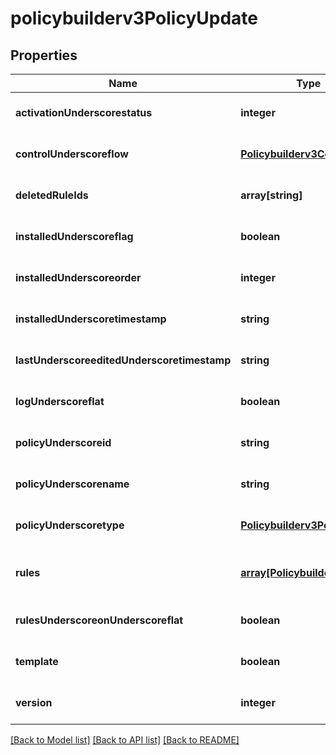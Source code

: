 # policybuilderv3PolicyUpdate

## Properties
Name | Type | Description | Notes
------------ | ------------- | ------------- | -------------
**activationUnderscorestatus** | **integer** |  | [optional] [default to null]
**controlUnderscoreflow** | [**Policybuilderv3ControlFlow**](Policybuilderv3ControlFlow.md) |  | [optional] [default to null]
**deletedRuleIds** | **array[string]** |  | [optional] [default to null]
**installedUnderscoreflag** | **boolean** |  | [optional] [default to null]
**installedUnderscoreorder** | **integer** |  | [optional] [default to null]
**installedUnderscoretimestamp** | **string** |  | [optional] [default to null]
**lastUnderscoreeditedUnderscoretimestamp** | **string** |  | [optional] [default to null]
**logUnderscoreflat** | **boolean** |  | [optional] [default to null]
**policyUnderscoreid** | **string** |  | [optional] [default to null]
**policyUnderscorename** | **string** |  | [optional] [default to null]
**policyUnderscoretype** | [**Policybuilderv3PolicyType**](Policybuilderv3PolicyType.md) |  | [optional] [default to null]
**rules** | [**array[Policybuilderv3Rule]**](Policybuilderv3Rule.md) | Rules contained by the policy | [optional] [default to null]
**rulesUnderscoreonUnderscoreflat** | **boolean** |  | [optional] [default to null]
**template** | **boolean** |  | [optional] [default to null]
**version** | **integer** |  | [optional] [default to null]

[[Back to Model list]](../README.md#documentation-for-models) [[Back to API list]](../README.md#documentation-for-api-endpoints) [[Back to README]](../README.md)


